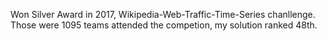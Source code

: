 Won Silver Award in 2017, Wikipedia-Web-Traffic-Time-Series chanllenge. Those were 1095 teams attended the competion, my solution ranked 48th.
